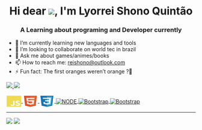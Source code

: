 <h1 align="center">Hi dear <img src="https://raw.githubusercontent.com/kaueMarques/kaueMarques/master/hi.gif" width="30px">, I'm Lyorrei Shono Quintão</h1>
<h3 align="center">A Learning about programing and Developer currently</h3>

- 🌱 I’m currently learning new languages and tools
- 👯 I’m looking to collaborate on world tec in brazil
- 💬 Ask me about games/animes/books
- 📫 How to reach me: reishono@outlook.com
- ⚡ Fun fact: The first oranges weren’t orange ?🤔


<div style="display: inline-block"  align="center" >
  <a href="https://github.com/lyorrei">
  <img height="150em" src="https://github-readme-stats.vercel.app/api?username=lyorrei&show_icons=true&theme=dracula&include_all_commits=true&count_private=true"/>
  <img height="150em" src="https://github-readme-stats.vercel.app/api/top-langs/?username=lyorrei&layout=compact&langs_count=7&theme=dracula"/>
</div>
  
   <div style="display: inline_block"><br>
  <img align="center" alt="Js" height="30" width="40" src="https://raw.githubusercontent.com/devicons/devicon/master/icons/javascript/javascript-plain.svg">
  <img align="center" alt="HTML" height="30" width="40" src="https://raw.githubusercontent.com/devicons/devicon/master/icons/html5/html5-original.svg">
  <img align="center" alt="CSS" height="30" width="40" src="https://raw.githubusercontent.com/devicons/devicon/master/icons/css3/css3-original.svg">
  <img align="center" alt="NODE" height="30" width="40" src="https://cdn.jsdelivr.net/gh/devicons/devicon/icons/nodejs/nodejs-original.svg" />
  <img align="center" alt="Bootstrap" height="30" width="40" src="https://cdn.jsdelivr.net/gh/devicons/devicon/icons/bootstrap/bootstrap-original.svg" />
  <img align="center" alt="Bootstrap" height="30" width="40" src="https://cdn.jsdelivr.net/gh/devicons/devicon/icons/godot/godot-original.svg" />

    
          
</div>
  
  <hr></hr>
  
<div> 
   <a href="https://www.instagram.com/https://www.instagram.com/lyorrei/" target="_blank"><img src="https://img.shields.io/badge/-Instagram-%23E4405F?style=for-the-badge&logo=instagram&logoColor=white" target="_blank"></a>
  <a href="https://discord.gg/jFMQ4VtC" target="_blank"><img src="https://img.shields.io/badge/Discord-7289DA?style=for-the-badge&logo=discord&logoColor=white" target="_blank"></a> 
  

  </div>

</div>
 
  
 
</div>
 
